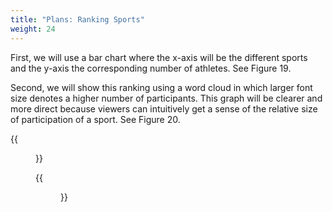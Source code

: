 ```yaml
---
title: "Plans: Ranking Sports"
weight: 24
---
```

First, we will use a bar chart where the x-axis will be the different sports and the y-axis the corresponding number of athletes. See Figure 19. 

Second, we will show this ranking using a word cloud in which larger font size denotes a higher number of participants. This graph will be clearer and more direct because viewers can intuitively get a sense of the relative size of participation of a sport.  See Figure 20.


{{<figure src="https://raw.githubusercontent.com/hongtaoh/olymvis/master/static/pics/7.png" caption="Figure 19: Bar chart for sports ranking" width="500">}}

{{<figure src="https://raw.githubusercontent.com/hongtaoh/olymvis/master/static/pics/8.png" caption="Figure 20: Word cloud for sports ranking" width="500">}}